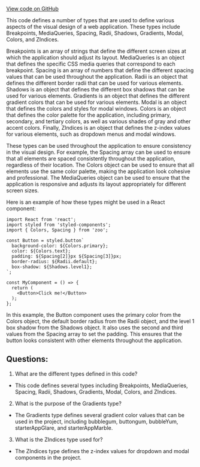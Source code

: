 [View code on GitHub](zoo-labs/zoo/blob/master/core/src/theme/types.ts)

This code defines a number of types that are used to define various aspects of the visual design of a web application. These types include Breakpoints, MediaQueries, Spacing, Radii, Shadows, Gradients, Modal, Colors, and ZIndices. 

Breakpoints is an array of strings that define the different screen sizes at which the application should adjust its layout. MediaQueries is an object that defines the specific CSS media queries that correspond to each breakpoint. Spacing is an array of numbers that define the different spacing values that can be used throughout the application. Radii is an object that defines the different border radii that can be used for various elements. Shadows is an object that defines the different box shadows that can be used for various elements. Gradients is an object that defines the different gradient colors that can be used for various elements. Modal is an object that defines the colors and styles for modal windows. Colors is an object that defines the color palette for the application, including primary, secondary, and tertiary colors, as well as various shades of gray and other accent colors. Finally, ZIndices is an object that defines the z-index values for various elements, such as dropdown menus and modal windows.

These types can be used throughout the application to ensure consistency in the visual design. For example, the Spacing array can be used to ensure that all elements are spaced consistently throughout the application, regardless of their location. The Colors object can be used to ensure that all elements use the same color palette, making the application look cohesive and professional. The MediaQueries object can be used to ensure that the application is responsive and adjusts its layout appropriately for different screen sizes.

Here is an example of how these types might be used in a React component:

```
import React from 'react';
import styled from 'styled-components';
import { Colors, Spacing } from 'zoo';

const Button = styled.button`
  background-color: ${Colors.primary};
  color: ${Colors.text};
  padding: ${Spacing[2]}px ${Spacing[3]}px;
  border-radius: ${Radii.default};
  box-shadow: ${Shadows.level1};
`;

const MyComponent = () => {
  return (
    <Button>Click me!</Button>
  );
};
```

In this example, the Button component uses the primary color from the Colors object, the default border radius from the Radii object, and the level 1 box shadow from the Shadows object. It also uses the second and third values from the Spacing array to set the padding. This ensures that the button looks consistent with other elements throughout the application.
## Questions: 
 1. What are the different types defined in this code?
- This code defines several types including Breakpoints, MediaQueries, Spacing, Radii, Shadows, Gradients, Modal, Colors, and ZIndices.

2. What is the purpose of the Gradients type?
- The Gradients type defines several gradient color values that can be used in the project, including bubblegum, buttongum, bubbleYum, starterAppGlare, and starterAppMarble.

3. What is the ZIndices type used for?
- The ZIndices type defines the z-index values for dropdown and modal components in the project.